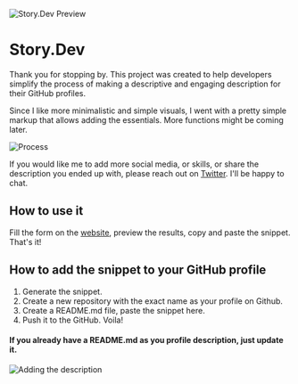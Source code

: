 ![Story.Dev Preview](public/demo2.gif)
# Story.Dev

Thank you for stopping by. This project was created to help developers simplify the process of making a descriptive and engaging description for their GitHub profiles.

Since I like more minimalistic and simple visuals, I went with a pretty simple markup that allows adding the essentials. More functions might be coming later.

![Process](public/demo3.gif)

If you would like me to add more social media, or skills, or share the description you ended up with, please reach out on [Twitter](https://twitter.com/0x_shapeshifter). I'll be happy to chat.

## How to use it
Fill the form on the [website](https://dev-story.vercel.app/create), preview the results, copy and paste the snippet. That's it!

## How to add the snippet to your GitHub profile
1. Generate the snippet.
2. Create a new repository with the exact name as your profile on Github.
3. Create a README.md file, paste the snippet here.
4. Push it to the GitHub. Voila!

#### If you already have a README.md as you profile description, just update it.

![Adding the description](public/demo4.gif)
